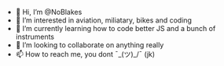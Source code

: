 - 👋 Hi, I’m @NoBlakes
- 👀 I’m interested in aviation, miliatary, bikes and coding
- 🌱 I’m currently learning how to code better JS and a bunch of instruments
- 💞️ I’m looking to collaborate on anything really
- 📫 How to reach me, you dont ¯\_(ツ)_/¯ (jk)

<!---
NoBlakes/NoBlakes is a ✨ special ✨ repository because its `README.md` (this file) appears on your GitHub profile.
You can click the Preview link to take a look at your changes.
--->
